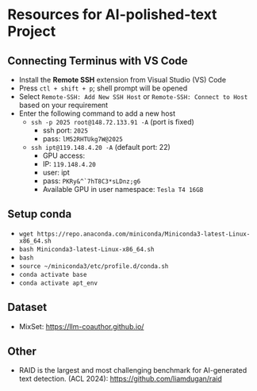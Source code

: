 # Resources for AI-polished-text Project

## Connecting Terminus with VS Code
* Install the **Remote SSH** extension from Visual Studio (VS) Code
* Press ``ctl + shift + p``; shell prompt will be opened
* Select ``Remote-SSH: Add New SSH Host`` or ``Remote-SSH: Connect to Host`` based on your requirement
* Enter the following command to add a new host
    * ``ssh -p 2025 root@148.72.133.91 -A`` (port is fixed)
       * ssh port: ``2025``
       * pass: ``lM52RHTUkg7W@2025``
    * ``ssh ipt@119.148.4.20 -A`` (default port: 22)
       * GPU access:
       * IP: ``119.148.4.20``
       * user: ipt
       * pass: ``PKRy&^`7hT8C3*sLDnz;g6``
       * Available GPU in user namespace: ``Tesla T4 16GB``

## Setup conda
* ``wget https://repo.anaconda.com/miniconda/Miniconda3-latest-Linux-x86_64.sh``
* ``bash Miniconda3-latest-Linux-x86_64.sh``
* ``bash``
* ``source ~/miniconda3/etc/profile.d/conda.sh``
* ``conda activate base``
* ``conda activate apt_env``

## Dataset
* MixSet: https://llm-coauthor.github.io/

## Other
* RAID is the largest and most challenging benchmark for AI-generated text detection. (ACL 2024): https://github.com/liamdugan/raid
